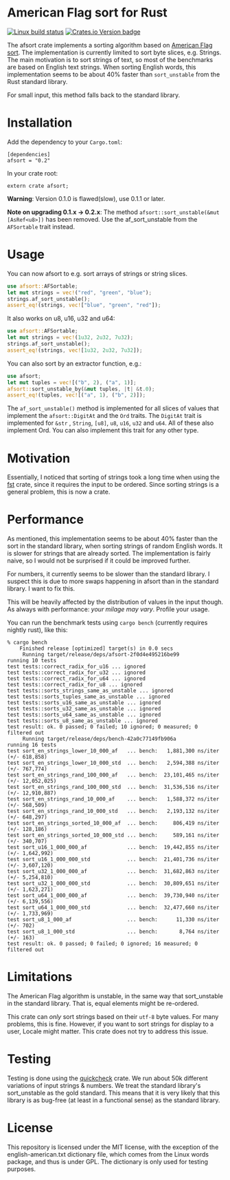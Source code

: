 # American Flag sort for Rust

[![Linux build status](https://travis-ci.org/antonha/afsort.svg?branch=master)](https://travis-ci.org/antonha/afsort)
[![Crates.io Version badge](https://img.shields.io/crates/v/afsort.svg)](https://crates.io/crates/afsort)

The afsort crate implements a sorting algorithm based on
[American Flag sort](https://en.wikipedia.org/wiki/American_flag_sort). The implementation is
currently limited to sort byte slices, e.g. Strings. The main motivation is to sort strings of
text, so most of the benchmarks are based on English text strings. When sorting English words,
this implementation seems to be about 40% faster than `sort_unstable` from the Rust standard
library.

For small input, this method falls back to the standard library.

# Installation

Add the dependency to your `Cargo.toml`:

```ignore
[dependencies]
afsort = "0.2"
```
In your crate root:
```ignore
extern crate afsort;
```

**Warning**: Version 0.1.0 is flawed(slow), use 0.1.1 or later.

**Note on upgrading 0.1.x -> 0.2.x**: The method `afsort::sort_unstable(&mut [AsRef<u8>])` has
been removed. Use the af_sort_unstable from the `AFSortable` trait instead.

# Usage

You can now afsort to e.g. sort arrays of strings or string slices.

```rust
use afsort::AFSortable;
let mut strings = vec!("red", "green", "blue");
strings.af_sort_unstable();
assert_eq!(strings, vec!["blue", "green", "red"]);
```

It also works on u8, u16, u32 and u64:

```rust
use afsort::AFSortable;
let mut strings = vec!(1u32, 2u32, 7u32);
strings.af_sort_unstable();
assert_eq!(strings, vec![1u32, 2u32, 7u32]);
```

You can also sort by an extractor function, e.g.:

```rust
use afsort;
let mut tuples = vec![("b", 2), ("a", 1)];
afsort::sort_unstable_by(&mut tuples, |t| &t.0);
assert_eq!(tuples, vec![("a", 1), ("b", 2)]);
```

The `af_sort_unstable()` method is implemented for all slices of values that implement the
`afsort::DigitAt` and the `Ord` traits. The `DigitAt` trait is implemented for `&str`
, `String`, `[u8]`, `u8`, `u16`, `u32` and `u64`. All of these also implement Ord. You can also
implement this trait for any other type.

# Motivation

Essentially, I noticed that sorting of strings took a long time when using the
[fst](https://github.com/BurntSushi/fst) crate, since it requires the input to be ordered.
Since sorting strings is a general problem, this is now a crate.

# Performance

As mentioned, this implementation seems to be about 40% faster than the sort in the standard
library, when sorting strings of random English words.  It is slower for strings that are
already sorted. The implementation is fairly naive, so I would not be surprised if it could
be improved further.

For numbers, it currently seems to be slower than the standard library. I suspect this is due
to more swaps happening in afsort than in the standard library. I want to fix this.

This will be heavily affected by the distribution of values in the input though. As always with
performance: _your milage may vary_. Profile your usage.

You can run the benchmark tests using `cargo bench` (currently requires nightly rust), like this:

```ignore
% cargo bench
    Finished release [optimized] target(s) in 0.0 secs
     Running target/release/deps/afsort-2f0d4e495216be99
running 10 tests
test tests::correct_radix_for_u16 ... ignored
test tests::correct_radix_for_u32 ... ignored
test tests::correct_radix_for_u64 ... ignored
test tests::correct_radix_for_u8 ... ignored
test tests::sorts_strings_same_as_unstable ... ignored
test tests::sorts_tuples_same_as_unstable ... ignored
test tests::sorts_u16_same_as_unstable ... ignored
test tests::sorts_u32_same_as_unstable ... ignored
test tests::sorts_u64_same_as_unstable ... ignored
test tests::sorts_u8_same_as_unstable ... ignored
test result: ok. 0 passed; 0 failed; 10 ignored; 0 measured; 0 filtered out
     Running target/release/deps/bench-42a0c77149fb906a
running 16 tests
test sort_en_strings_lower_10_000_af   ... bench:   1,881,300 ns/iter (+/- 618,858)
test sort_en_strings_lower_10_000_std  ... bench:   2,594,388 ns/iter (+/- 767,774)
test sort_en_strings_rand_100_000_af   ... bench:  23,101,465 ns/iter (+/- 12,052,025)
test sort_en_strings_rand_100_000_std  ... bench:  31,536,516 ns/iter (+/- 12,910,887)
test sort_en_strings_rand_10_000_af    ... bench:   1,588,372 ns/iter (+/- 568,509)
test sort_en_strings_rand_10_000_std   ... bench:   2,193,132 ns/iter (+/- 648,297)
test sort_en_strings_sorted_10_000_af  ... bench:     806,419 ns/iter (+/- 128,186)
test sort_en_strings_sorted_10_000_std ... bench:     589,161 ns/iter (+/- 340,707)
test sort_u16_1_000_000_af             ... bench:  19,442,855 ns/iter (+/- 1,642,992)
test sort_u16_1_000_000_std            ... bench:  21,401,736 ns/iter (+/- 3,607,120)
test sort_u32_1_000_000_af             ... bench:  31,682,863 ns/iter (+/- 5,254,810)
test sort_u32_1_000_000_std            ... bench:  30,809,651 ns/iter (+/- 1,623,271)
test sort_u64_1_000_000_af             ... bench:  39,730,940 ns/iter (+/- 6,139,556)
test sort_u64_1_000_000_std            ... bench:  32,477,660 ns/iter (+/- 1,733,969)
test sort_u8_1_000_af                  ... bench:      11,330 ns/iter (+/- 702)
test sort_u8_1_000_std                 ... bench:       8,764 ns/iter (+/- 163)
test result: ok. 0 passed; 0 failed; 0 ignored; 16 measured; 0 filtered out
```
# Limitations

The American Flag algorithm is unstable, in the same way that sort_unstable in the standard
library. That is, equal elements might be re-ordered.

This crate can _only_ sort strings based on their `utf-8` byte values. For many problems, this
is fine. However, if you want to sort strings for display to a user, Locale might matter. This
crate does not try to address this issue.

# Testing

Testing is done using the [quickcheck](https://github.com/BurntSushi/quickcheck) crate. We run
about 50k different variations of input strings & numbers. We treat the standard library's
sort_unstable as the gold standard. This means that it is very likely that this library is as
bug-free (at least in a functional sense) as the standard library.

# License 

This repository is licensed under the MIT license, with the exception of the english-american.txt
dictionary file, which comes from the Linux words package, and thus is under GPL. The dictionary 
is only used for testing purposes.
